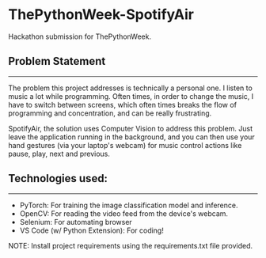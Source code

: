 # ThePythonWeek-SpotifyAir
Hackathon submission for ThePythonWeek.

## Problem Statement
---

The problem this project addresses is technically a personal one. I listen to music a lot while programming. Often times, in order to change the music, I have to switch between screens, which often times breaks the flow of programming and concentration, and can be really frustrating. 

SpotifyAir, the solution uses Computer Vision to address this problem. Just leave the application running in the background, and you can then use your hand gestures (via your laptop's webcam) for music control actions like pause, play, next and previous. 

## Technologies used:
---

* PyTorch: For training the image classification model and inference.
* OpenCV: For reading the video feed from the device's webcam.
* Selenium: For automating browser
* VS Code (w/ Python Extension): For coding!

NOTE: Install project requirements using the requirements.txt file provided.
